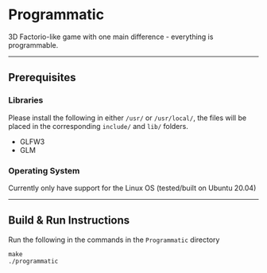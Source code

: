 # Programmatic

3D Factorio-like game with one main difference - everything is programmable.

---

## Prerequisites

### Libraries

Please install the following in either `/usr/` or `/usr/local/`, the files will be placed in the corresponding `include/` and `lib/` folders.
- GLFW3
- GLM

### Operating System

Currently only have support for the Linux OS (tested/built on Ubuntu 20.04)

---

## Build & Run Instructions

Run the following in the commands in the `Programmatic` directory
```
make
./programmatic
```
